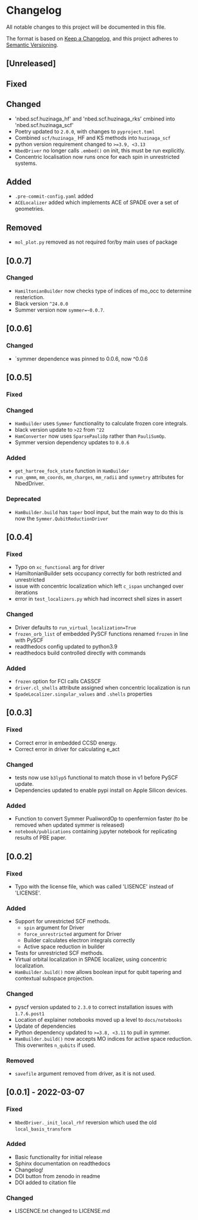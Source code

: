 # Changelog

All notable changes to this project will be documented in this file.

The format is based on [Keep a Changelog](https://keepachangelog.com/en/1.0.0/),
and this project adheres to [Semantic Versioning](https://semver.org/spec/v2.0.0.html).

## [Unreleased]
## Fixed

## Changed
- 'nbed.scf.huzinaga_hf' and 'nbed.scf.huzinaga_rks' cmbined into 'nbed.scf.huzinaga_scf'
- Poetry updated to `2.0.0`, with changes to `pyproject.toml`
- Combined `scf/huzinaga_` HF and KS methods into `huzinaga_scf`
- python version requirement changed to `>=3.9, <3.13`
- `NbedDriver` no longer calls `.embed()` on init, this must be run explicitly.
- Concentric localisation now runs once for each spin in unrestricted systems.

## Added
- `.pre-commit-config.yaml` added
- `ACELocalizer` added which implements ACE of SPADE over a set of geometries.

## Removed
- `mol_plot.py` removed as not required for/by main uses of package

## [0.0.7]
### Changed
- `HamiltonianBuilder` now checks type of indices of mo_occ to determine resteriction.
- Black version `^24.0.0`
- Summer version now `symmer=~0.0.7`.

## [0.0.6]
### Changed
- `symmer dependence was pinned to 0.0.6, now ^0.0.6

## [0.0.5]
### Fixed

### Changed
- `HamBuilder` uses `Symmer` functionality to calculate frozen core integrals.
- black version update to `>22` from `^22`
- `HamConverter` now uses `SparsePauliOp` rather than `PauliSumOp`.
- Symmer version dependency updates to `0.0.6`

### Added
- `get_hartree_fock_state` function in `HamBuilder`
- `run_qmmm`, `mm_coords`, `mm_charges`, `mm_radii` and `symmetry` attributes for NbedDriver.

### Deprecated
- `HamBuilder.build` has `taper` bool input, but the main way to do this is now the `Symmer.QubitReductionDriver`

## [0.0.4]
### Fixed
- Typo on `xc_functional` arg for driver
- HamiltonianBuilder sets occupancy correctly for both restricted and unrestricted
- issue with concentric localization which left `c_ispan` unchanged over iterations
- error in `test_localizers.py` which had incorrect shell sizes in assert

### Changed
- Driver defaults to `run_virtual_localization=True`
- `frozen_orb_list` of embedded PySCF functions renamed `frozen` in line with PySCF
- readthedocs config updated to python3.9
- readthedocs build controlled directly with commands

### Added
- `frozen` option for FCI calls CASSCF
- `driver.cl_shells` attribute assigned when concentric localization is run
- `SpadeLocalizer.singular_values` and `.shells` properties

## [0.0.3]
### Fixed
- Correct error in embedded CCSD energy.
- Correct error in driver for calculating e_act

### Changed
- tests now use `b3lyp5` functional to match those in v1 before PySCF update.
- Dependencies updated to enable pypi install on Apple Silicon devices.

### Added
- Function to convert Symmer PualiwordOp to openfermion faster (to be removed when updated symmer is released)
- `notebook/publications` containing jupyter notebook for replicating results of PBE paper.

## [0.0.2]
### Fixed
- Typo with the license file, which was called 'LISENCE' instead of 'LICENSE'.
### Added
- Support for unrestricted SCF methods.
    - `spin` argument for Driver
    - `force_unrestricted` argument for Driver
    - Builder calculates electron integrals correctly
    - Active space reduction in builder
- Tests for unrestricted SCF methods.
- Virtual orbital localization in SPADE localizer, using concentric localization.
- `HamBuilder.build()` now allows boolean input for qubit tapering and contextual subspace projection.
### Changed
- pyscf version updated to `2.3.0` to correct installation issues with `1.7.6.post1`
- Location of explainer notebooks moved up a level to `docs/notebooks`
- Update of dependencies
- Python dependency updated to `>=3.8, <3.11` to pull in symmer.
- `HamBuilder.build()` now accepts MO indices for active space reduction. This overwrites `n_qubits` if used.
### Removed
- `savefile` argument removed from driver, as it is not used.


## [0.0.1] - 2022-03-07
### Fixed
- `NbedDriver._init_local_rhf` reversion which used the old `local_basis_transform`
### Added
- Basic functionality for initial release
- Sphinx documentation on readthedocs
- Changelog!
- DOI button from zenodo in readme
- DOI added to citation file
### Changed
- LISCENCE.txt changed to LICENSE.md
